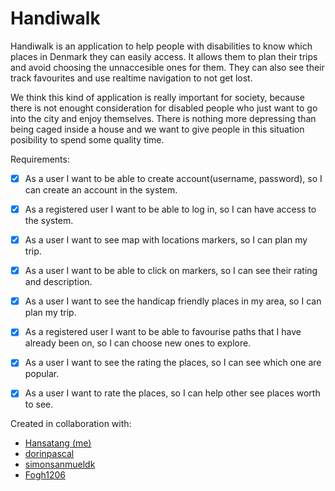 # Handiwalk


Handiwalk is an application to help people with disabilities to know which places in Denmark they can easily access. 
It allows them to plan their trips and avoid choosing the unnaccesible ones for them. 
They can also see their track favourites and use realtime navigation to not get lost.

We think this kind of application is really important for society, 
because there is not enought consideration for disabled people who just want to go into the city and enjoy themselves. 
There is nothing more depressing than being caged inside a house and we want to give people in this situation posibility to spend some quality time.

Requirements:
- [x] 	As a user I want to be able to create account(username, password), so I can create an account in the system.
- [x] 	As a registered user I want to be able to log in, so I can have access to the system.
- [x]   As a user I want to see map with locations markers, so I can plan my trip.
- [x]   As a user I want to be able to click on markers, so I can see their rating and description.
- [x]   As a user I want to see the handicap friendly places in my area, so I can plan my trip.
- [x]   As a registered user I want to be able to favourise paths that I have already been on, so I can choose new ones to explore.
- [x]   As a user I want to see the rating the places, so I can see which one are popular.
- [x]   As a user I want to rate the places, so I can help other see places worth to see.


Created in collaboration with: 
- [Hansatang (me)](https://github.com/Hansatang)
- [dorinpascal](https://github.com/dorinpascal)
- [simonsanmueldk](https://github.com/simonsanmueldk)
- [Fogh1206](https://github.com/Fogh1206)

